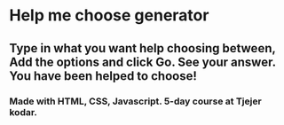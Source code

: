 # Help me choose generator

## Type in what you want help choosing between, Add the options and click Go. See your answer. You have been helped to choose! 

### Made with HTML, CSS, Javascript. 5-day course at Tjejer kodar.